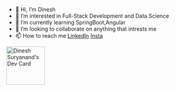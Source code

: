 
- 👋 Hi, I’m Dinesh
- 👀 I’m interested in Full-Stack Development and Data Science
- 🌱 I’m currently learning SpringBoot,Angular
- 💞️ I’m looking to collaborate on anything that intrests me
- 📫 How to reach me [LinkedIn](https://www.linkedin.com/in/dinesh-suryanand/) [Insta](https://www.instagram.com/i_dineshsuryanand/)

<a href="https://app.daily.dev/dineshsuryanand"><img src="https://api.daily.dev/devcards/3842a3910408451e86353c86d7696258.png?r=lrk" width="100" alt="Dinesh Suryanand's Dev Card"/></a>

